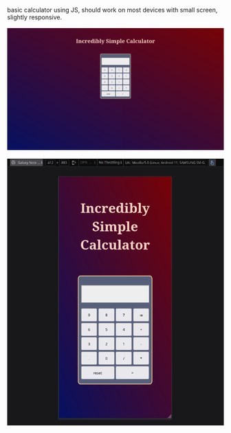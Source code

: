 basic calculator using JS, should work on most devices with small screen, slightly responsive.
<br><br>
![website-2 desktop width photo](website-2-desktop.png)
<br><br>
![website-2 phone width photo](website-2-phone.png)